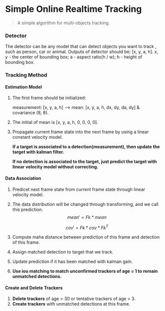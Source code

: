 # Simple Online Realtime Tracking

> A simple algorithm for multi-objects tracking.

### Detector

The detector can be any model that can detect objects you want to track , such as person, car or animal.
Outputs of detector should be: [x, y, a, h].
x, y - the center of bounding box;
a - aspect ratio(h / w);
h - height of bounding box.

### Tracking Method

#### Estimation Model

1. The first frame should be initialized:

   measurement: [x, y, a, h] --> mean: [x, y, a, h, dx, dy, da, dy] & covariance (8, 8).

2. The initial of mean is [x, y, a, h, 0, 0, 0, 0].

3. Propagate current frame state into the next frame by using a linear constant velocity model.

   **If a target is associated to a detection(measurement), then update the target with kalman filter.**

   **If no detection is associated to the target, just predict the target with linear velocity model without correcting.**

#### Data Association

1. Predicet next frame state from current frame state through linear velocity model.

2. The data distribution will be changed through transforming, and we call this prediction.
   $$
   mean'=Fk*mean
   $$

   $$
   cov'=Fk*cov*Fk^T
   $$

3. Compute maha distance between prediction of this frame and detection of this frame.

4. Assign matched detection to target that we track.

5. Update prediction if it has been matched with kalman gain.

6. **Use iou matching to match unconfirmed trackers of age = 1 to remain unmatched detections.**

#### Create and Delete Trackers

1. **Delete trackers** of age > 30 or tentative trackers of age > 3.
2. **Create trackers** with unmatched detections at this frame.

  

